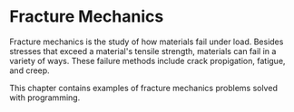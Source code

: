# Fracture Mechanics

Fracture mechanics is the study of how materials fail under load. Besides stresses that exceed a material's tensile strength, materials can fail in a variety of ways. These failure methods include crack propigation, fatigue, and creep.

This chapter contains examples of fracture mechanics problems solved with programming.
